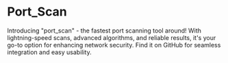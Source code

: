 # Port_Scan
 Introducing "port_scan" - the fastest port scanning tool around! With lightning-speed scans, advanced algorithms, and reliable results, it's your go-to option for enhancing network security. Find it on GitHub for seamless integration and easy usability.
